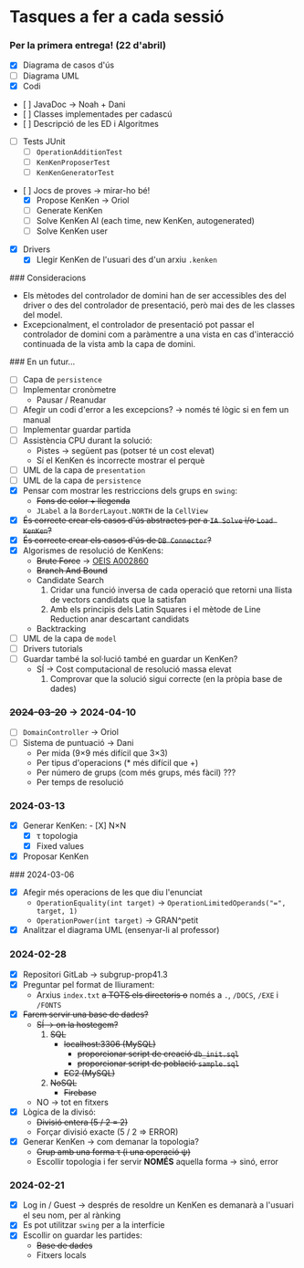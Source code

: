 # Tasques a fer a cada sessió

### Per la primera entrega! (22 d'abril)
- [X] Diagrama de casos d'ús
- [ ] Diagrama UML
- [X] Codi
- [ ] JavaDoc &rarr; Noah + Dani
- [ ] Classes implementades per cadascú
- [ ] Descripció de les ED i Algoritmes
- [ ] Tests JUnit
	- [ ] `OperationAdditionTest`
	- [ ] `KenKenProposerTest`
	- [ ] `KenKenGeneratorTest`
- [ ] Jocs de proves &rarr; mirar-ho bé!
	- [X] Propose KenKen &rarr; Oriol
	- [ ] Generate KenKen
	- [ ] Solve KenKen AI (each time, new KenKen, autogenerated)
	- [ ] Solve KenKen user
- [X] Drivers
	- [X] Llegir KenKen de l'usuari des d'un arxiu `.kenken`

### Consideracions
- Els mètodes del controlador de domini han de ser accessibles des del driver o des del controlador de presentació, però mai des de les classes del model.
- Excepcionalment, el controlador de presentació pot passar el controlador de domini com a paràmentre a una vista en cas d'interacció continuada de la vista amb la capa de domini.

### En un futur...
- [ ] Capa de `persistence`
- [ ] Implementar cronòmetre
	* Pausar / Reanudar
- [ ] Afegir un codi d'error a les excepcions? &rarr; només té lògic si en fem un manual
- [ ] Implementar guardar partida
- [ ] Assistència CPU durant la solució:
	* Pistes &rarr; següent pas (potser té un cost elevat)
	* Sí el KenKen és incorrecte mostrar el perquè
- [ ] UML de la capa de `presentation`
- [ ] UML de la capa de `persistence`
- [X] Pensar com mostrar les restriccions dels grups en `swing`:
	* ~~Fons de color + llegenda~~
	* `JLabel` a la `BorderLayout.NORTH` de la `CellView`
- [X] ~~És correcte crear els casos d'ús abstractes per a `IA Solve` i/o `Load KenKen`?~~
- [X] ~~És correcte crear els casos d'ús de `DB Connector`?~~
- [X] Algorismes de resolució de KenKens:
	* ~~Brute Force~~ &rarr; [OEIS A002860](https://oeis.org/A002860)
	* ~~Branch And Bound~~
	* Candidate Search
		1) Cridar una funció inversa de cada operació que retorni una llista de vectors candidats que la satisfan
		2) Amb els principis dels Latin Squares i el mètode de Line Reduction anar descartant candidats
	* Backtracking
- [ ] UML de la capa de `model`
- [ ] Drivers tutorials
- [ ] Guardar també la sol·lució també en guardar un KenKen?
	* SÍ &rarr; Cost computacional de resolució massa elevat
		1) Comprovar que la solució sigui correcte (en la pròpia base de dades)

### ~~2024-03-20~~ &rarr; 2024-04-10
- [ ] `DomainController` &rarr; Oriol
- [ ] Sistema de puntuació &rarr; Dani
	* Per mida (9&times;9 més difícil que 3&times;3)
	* Per tipus d'operacions (* més difícil que +)
	* Per número de grups (com més grups, més fàcil) ???
	* Per temps de resolució

### 2024-03-13
- [X] Generar KenKen:
	- [X] N&times;N
	- [X] &tau; topologia
	- [X] Fixed values
- [X] Proposar KenKen

### 2024-03-06
- [X] Afegir més operacions de les que diu l'enunciat
	* `OperationEquality(int target)` &rarr; `OperationLimitedOperands("=", target, 1)`
	* `OperationPower(int target)` &rarr; GRAN^petit
- [X] Analitzar el diagrama UML (ensenyar-li al professor)

### 2024-02-28
- [X] Repositori GitLab &rarr; subgrup-prop41.3
- [X] Preguntar pel format de lliurament:
	* Arxius `index.txt` ~~a TOTS els directoris o~~ només a `.`, `/DOCS`, `/EXE` i `/FONTS`
- [X] ~~Farem servir una base de dades?~~
	* ~~SÍ &rarr; on la hostegem?~~
		1) ~~SQL~~
			- ~~localhost:3306 (MySQL)~~
				* ~~proporcionar script de creació `db_init.sql`~~
				* ~~proporcionar script de població `sample.sql`~~
			- ~~EC2 (MySQL)~~
		2) ~~NoSQL~~
			- ~~Firebase~~
	* NO &rarr; tot en fitxers
- [X] Lògica de la divisó:
	* ~~Divisió entera (5 / 2 = 2)~~
	* Forçar divisió exacte (5 / 2 => ERROR)
- [X] Generar KenKen &rarr; com demanar la topologia?
	* ~~Grup amb una forma &tau; (i una operació &psi;)~~
	* Escollir topologia i fer servir **NOMÉS** aquella forma &rarr; sinó, error

### 2024-02-21
- [X] Log in / Guest &rarr; després de resoldre un KenKen es demanarà a l'usuari el seu nom, per al rànking
- [X] Es pot utilitzar `swing` per a la interfície
- [X] Escollir on guardar les partides:
	* ~~Base de dades~~
	* Fitxers locals
